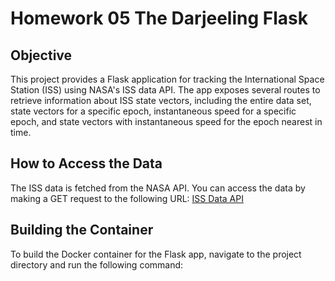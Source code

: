 # Homework 05 The Darjeeling Flask

## Objective

This project provides a Flask application for tracking the International Space Station (ISS) using NASA's ISS data API. The app exposes several routes to retrieve information about ISS state vectors, including the entire data set, state vectors for a specific epoch, instantaneous speed for a specific epoch, and state vectors with instantaneous speed for the epoch nearest in time.

## How to Access the Data

The ISS data is fetched from the NASA API. You can access the data by making a GET request to the following URL:
[ISS Data API](https://nasa-public-data.s3.amazonaws.com/iss-coords/current/ISS_OEM/ISS.OEM_J2K_EPH.xml)

## Building the Container

To build the Docker container for the Flask app, navigate to the project directory and run the following command:
